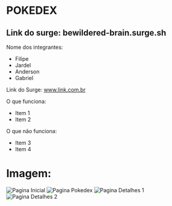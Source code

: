 # POKEDEX

## Link do surge: bewildered-brain.surge.sh

Nome dos integrantes: 
- Filipe
- Jardel
- Anderson
- Gabriel

Link do Surge: www.link.com.br

O que funciona:
- Item 1
- Item 2

O que não funciona: 
- Item 3
- Item 4

# Imagem:
![Pagina Inicial](https://i.postimg.cc/fLwN8jZk/pokedex.png)
![Pagina Pokedex](https://i.postimg.cc/BZB6nj80/Pokedex.jpg)
![Pagina Detalhes 1](https://i.postimg.cc/cLrw3RYY/Detalhes.jpg)
![Pagina Detalhes 2](https://i.postimg.cc/x1hH3XyZ/Detalhes2.jpg)
